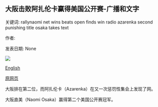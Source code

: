 ## 大阪击败阿扎伦卡赢得美国公开赛-广播和文字

关键词: rallynaomi net wins beats open finds win radio azarenka second punishing title osaka takes text

作者: 

发表日期: None

![](https://www.bbc.com//m.files.bbci.co.uk/modules/bbc-morph-sport-seo-meta/1.19.0/images/bbc-sport-logo.png)

[English](Osaka%20beats%20Azarenka%20to%20win%20US%20Open%20-%20radio%20%26%20text.md)

[原网页](https://www.bbc.com/sport/live/tennis/50974851)

大阪排在第二位，而阿扎伦卡（Azarenka）在又一次惩罚性集会上发现了网。

大阪直美（Naomi Osaka）赢得第二个美国公开赛冠军。